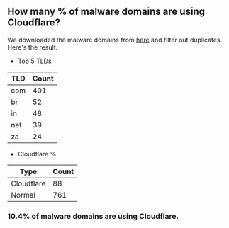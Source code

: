 ## How many % of malware domains are using Cloudflare?


We downloaded the malware domains from [here](https://urlhaus.abuse.ch) and filter out duplicates.
Here's the result.


[//]: # (start replacement)


- Top 5 TLDs

| TLD | Count |
| --- | --- |
| com | 401 |
| br | 52 |
| in | 48 |
| net | 39 |
| za | 24 |


- Cloudflare %

| Type | Count |
| --- | --- |
| Cloudflare | 88 |
| Normal | 761 |


### 10.4% of malware domains are using Cloudflare.